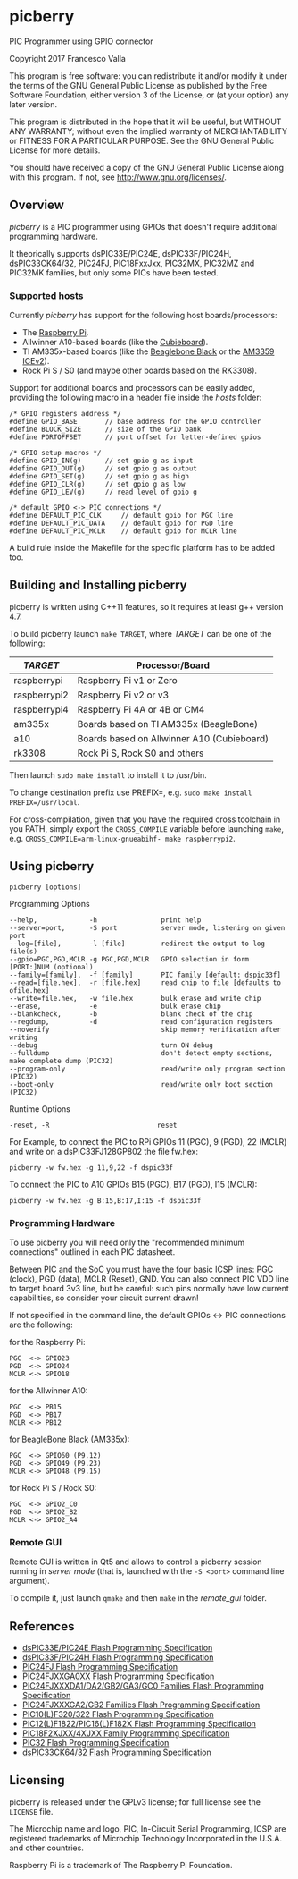 # picberry
PIC Programmer using GPIO connector

Copyright 2017 Francesco Valla

This program is free software: you can redistribute it and/or modify it under the terms of the GNU General Public License as published by the Free Software Foundation, either version 3 of the License, or (at your option) any later version.

This program is distributed in the hope that it will be useful, but WITHOUT ANY WARRANTY; without even the implied warranty of MERCHANTABILITY or FITNESS FOR A PARTICULAR PURPOSE.  See the GNU General Public License for more details.

You should have received a copy of the GNU General Public License along with this program.  If not, see <http://www.gnu.org/licenses/>.

## Overview

_picberry_ is a PIC programmer using GPIOs that doesn't require additional programming hardware.

It theorically supports dsPIC33E/PIC24E, dsPIC33F/PIC24H, dsPIC33CK64/32, PIC24FJ, PIC18FxxJxx, PIC32MX, PIC32MZ and PIC32MK families, but only some PICs have been tested.

### Supported hosts

 Currently _picberry_ has support for the following host boards/processors:

- The [Raspberry Pi](https://www.raspberrypi.org/).
- Allwinner A10-based boards (like the [Cubieboard](http://cubieboard.org/)).
- TI AM335x-based boards (like the [Beaglebone Black](https://beagleboard.org/black) or the [AM3359 ICEv2](http://www.ti.com/tool/tmdsice3359)).
- Rock Pi S / S0 (and maybe other boards based on the RK3308).

Support for additional boards and processors can be easily added, providing the following macro in a header file inside the _hosts_ folder:

	/* GPIO registers address */
	#define GPIO_BASE		// base address for the GPIO controller
	#define BLOCK_SIZE		// size of the GPIO bank
	#define PORTOFFSET		// port offset for letter-defined gpios

	/* GPIO setup macros */
	#define GPIO_IN(g)		// set gpio g as input
	#define GPIO_OUT(g)		// set gpio g as output
	#define GPIO_SET(g)		// set gpio g as high
	#define GPIO_CLR(g)		// set gpio g as low
	#define GPIO_LEV(g)		// read level of gpio g

	/* default GPIO <-> PIC connections */
	#define DEFAULT_PIC_CLK		// default gpio for PGC line
	#define DEFAULT_PIC_DATA	// default gpio for PGD line
	#define DEFAULT_PIC_MCLR	// default gpio for MCLR line

A build rule inside the Makefile for the specific platform has to be added too.

## Building and Installing picberry

picberry is written using C++11 features, so it requires at least g++ version 4.7.

To build picberry launch `make TARGET`, where _TARGET_ can be one of the following:

|   _TARGET_    | Processor/Board                            |
| ------------- | ------------------------------------------ |
| raspberrypi   | Raspberry Pi v1 or Zero                    |
| raspberrypi2  | Raspberry Pi v2 or v3                      |
| raspberrypi4  | Raspberry Pi 4A or 4B or CM4               |
| am335x        | Boards based on TI AM335x (BeagleBone)     |
| a10           | Boards based on Allwinner A10 (Cubieboard) |
| rk3308        | Rock Pi S, Rock S0 and others              |

Then launch `sudo make install` to install it to /usr/bin.

To change destination prefix use PREFIX=, e.g. `sudo make install PREFIX=/usr/local`.

For cross-compilation, given that you have the required cross toolchain in you PATH, simply export the `CROSS_COMPILE` variable before launching `make`, e.g. `CROSS_COMPILE=arm-linux-gnueabihf- make raspberrypi2`.

## Using picberry

	picberry [options]

Programming Options

	--help,             -h                print help
	--server=port,      -S port           server mode, listening on given port
	--log=[file],       -l [file]         redirect the output to log file(s)
	--gpio=PGC,PGD,MCLR -g PGC,PGD,MCLR   GPIO selection in form [PORT:]NUM (optional)
	--family=[family],  -f [family]       PIC family [default: dspic33f]
	--read=[file.hex],  -r [file.hex]     read chip to file [defaults to ofile.hex]
	--write=file.hex,   -w file.hex       bulk erase and write chip
	--erase,            -e                bulk erase chip
	--blankcheck,       -b                blank check of the chip
	--regdump,          -d                read configuration registers
	--noverify                            skip memory verification after writing
	--debug                               turn ON debug
	--fulldump                            don't detect empty sections, make complete dump (PIC32)
	--program-only                        read/write only program section (PIC32)
	--boot-only                           read/write only boot section (PIC32)

Runtime Options

	-reset, -R                           reset

For Example, to connect the PIC to RPi GPIOs 11 (PGC), 9 (PGD), 22 (MCLR) and write on a dsPIC33FJ128GP802 the file fw.hex:

	picberry -w fw.hex -g 11,9,22 -f dspic33f

To connect the PIC to A10 GPIOs B15 (PGC), B17 (PGD), I15 (MCLR):

	picberry -w fw.hex -g B:15,B:17,I:15 -f dspic33f

### Programming Hardware

To use picberry you will need only the "recommended minimum connections" outlined in each PIC datasheet.

Between PIC and the SoC you must have the four basic ICSP lines: PGC (clock), PGD (data), MCLR (Reset), GND.
You can also connect PIC VDD line to target board 3v3 line, but be careful: such pins normally have low current capabilities, so consider your circuit current drawn!

If not specified in the command line, the default GPIOs <-> PIC connections are the following:

for the Raspberry Pi:

	PGC  <-> GPIO23
	PGD  <-> GPIO24
	MCLR <-> GPIO18

for the Allwinner A10:

	PGC  <-> PB15
	PGD  <-> PB17
	MCLR <-> PB12

for BeagleBone Black (AM335x):

	PGC  <-> GPIO60 (P9.12)
	PGD  <-> GPIO49 (P9.23)
	MCLR <-> GPIO48 (P9.15)
	
for Rock Pi S / Rock S0:

	PGC  <-> GPIO2_C0
	PGD  <-> GPIO2_B2
	MCLR <-> GPIO2_A4


### Remote GUI

Remote GUI is written in Qt5 and allows to control a picberry session running in *server mode* (that is, launched with the  `-S <port>` command line argument).

To compile it, just launch `qmake` and then `make` in the *remote_gui* folder.

## References

- [dsPIC33E/PIC24E Flash Programming Specification](http://ww1.microchip.com/downloads/en/DeviceDoc/70619B.pdf)
- [dsPIC33F/PIC24H Flash Programming Specification](http://ww1.microchip.com/downloads/en/DeviceDoc/70152H.pdf)
- [PIC24FJ Flash Programming Specification](http://ww1.microchip.com/downloads/en/DeviceDoc/30010057d.pdf)
- [PIC24FJXXGA0XX Flash Programming Specification](http://ww1.microchip.com/downloads/en/DeviceDoc/39768d.pdf)
- [PIC24FJXXXDA1/DA2/GB2/GA3/GC0 Families Flash Programming Specification](http://ww1.microchip.com/downloads/en/DeviceDoc/39970e.pdf)
- [PIC24FJXXXGA2/GB2 Families Flash Programming Specification](http://ww1.microchip.com/downloads/en/DeviceDoc/30000510f.pdf)
- [PIC10(L)F320/322 Flash Programming Specification](http://ww1.microchip.com/downloads/en/DeviceDoc/41572D.pdf)
- [PIC12(L)F1822/PIC16(L)F182X Flash Programming Specification](http://ww1.microchip.com/downloads/en/DeviceDoc/41390D.pdf)
- [PIC18F2XJXX/4XJXX Family Programming Specification](http://ww1.microchip.com/downloads/en/DeviceDoc/39687e.pdf)
- [PIC32 Flash Programming Specification](http://ww1.microchip.com/downloads/en/DeviceDoc/60001145S.pdf)
- [dsPIC33CK64/32 Flash Programming Specification](https://ww1.microchip.com/downloads/aemDocuments/documents/OTH/ProductDocuments/ProgrammingSpecifications/70005352c.pdf)

## Licensing

picberry is released under the GPLv3 license; for full license see the `LICENSE` file.

The Microchip name and logo, PIC, In-Circuit Serial Programming, ICSP are registered trademarks of Microchip Technology Incorporated in the U.S.A. and other countries.

Raspberry Pi is a trademark of The Raspberry Pi Foundation.
